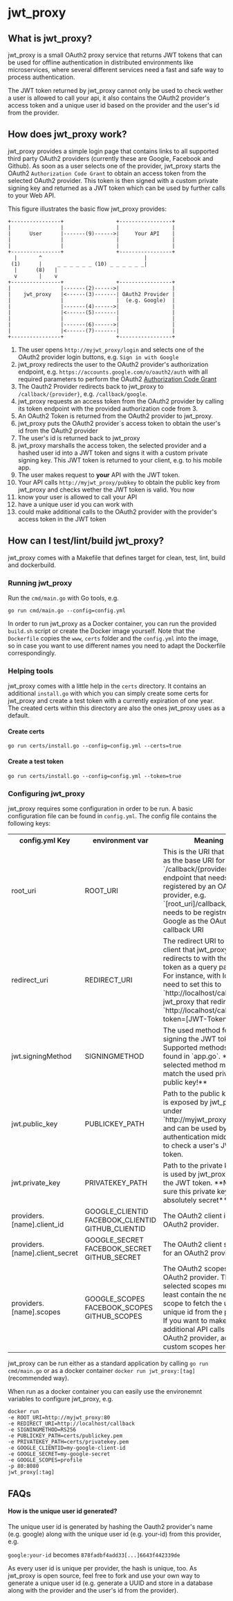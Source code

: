 # jwt_proxy

## What is jwt_proxy?

jwt_proxy is a small OAuth2 proxy service that returns JWT tokens that can be used for offline authentication in distributed environments like microservices, where several different services need a fast and safe way to process authentication.

The JWT token returned by jwt_proxy cannot only be used to check wether a user is allowed to call your api, it also contains the OAuth2 provider's access token and a unique user id based on the provider and the user's id from the provider.

## How does jwt_proxy work?

jwt_proxy provides a simple login page that contains links to all supported third party OAuth2 providers (currently these are Google, Facebook and Github). As soon as a user selects one of the provider, jwt_proxy starts the OAuth2 `Authorization Code Grant` to obtain an access token from the selected OAuth2 provider. This token is then signed with a custom private signing key and returned as a JWT token which can be used by further calls to your Web API.

This figure illustrates the basic flow jwt_proxy provides:

```
+----------------+                 +-----------------+
|                |                 |                 |
|      User      |-------(9)------>|     Your API    |
|                |                 |                 |
|                |                 |                 |
+----------------+                 +-----------------+
  |       ^                                 |
 (1)      |     _ _ _ _ _ _ (10) _ _ _ _ _ _|
  |      (8)   |         
  v       |    v
+----------------+                 +-----------------+
|                |-------(2)------>|                 |
|    jwt_proxy   |<------(3)-------| OAuth2 Provider |
|                |                 |  (e.g. Google)  |
|                |-------(4)------>|                 |
|                |<------(5)-------|                 |
|                |                 |                 |
|                |-------(6)------>|                 |
|                |<------(7)-------|                 |
+----------------+                 +-----------------+                        

```
1. The user opens `http://myjwt_proxy/login` and selects one of the OAuth2 provider login buttons, e.g. `Sign in with Google`
2. jwt_proxy redirects the user to the OAuth2 provider's authorization endpoint, e.g. `https://accounts.google.com/o/oauth2/auth` with all required parameters to perform the OAuth2 [Authorization Code Grant](https://tools.ietf.org/html/rfc6749#section-4.1)
3. The Oauth2 Provider redirects back to jwt_proxy to `/callback/{provider}`, e.g. `/callback/google`.
4. jwt_proxy requests an access token from the OAuth2 provider by calling its token endpoint with the provided authorization code from 3.
5. An OAuth2 Token is returned from the OAuth2 provider to jwt_proxy.
6. jwt_proxy puts the OAuth2 provider`s access token to obtain the user's id from the OAuth2 provider
7. The user's id is returned back to jwt_proxy
8. jwt_proxy marshalls the access token, the selected provider and a hashed user id into a JWT token and signs it with a custom private signing key. This JWT token is returned to your client, e.g. to his mobile app.
9. The user makes request to **your** API with the JWT token.
10. Your API calls `http://myjwt_proxy/pubkey` to obtain the public key from jwt_proxy and checks wether the JWT token is valid. You now
  1. know your user is allowed to call your API
  2. have a unique user id you can work with
  3. could make additional calls to the OAuth2 provider with the provider's access token in the JWT token

 ## How can I test/lint/build jwt_proxy?
 
 jwt_proxy comes with a Makefile that defines target for clean, test, lint, build and dockerbuild.

 ### Running jwt_proxy

 Run the `cmd/main.go` with Go tools, e.g.

 ```
 go run cmd/main.go --config=config.yml
 ```

 In order to run jwt_proxy as a Docker container, you can run the provided `build.sh` script or create the Docker image yourself. Note that the `Dockerfile` copies the `www`, `certs` folder and the `config.yml` into the image, so in case you want to use different names you need to adapt the Dockerfile correspondingly.

 ### Helping tools

 jwt_proxy comes with a little help in the `certs` directory. It contains an additional `install.go` with which you can simply create some certs for jwt_proxy and create a test token with a currently expiration of one year. The created certs within this directory are also the ones jwt_proxy uses as a default.

 #### Create certs

 ```
 go run certs/install.go --config=config.yml --certs=true
 ```

 #### Create a test token

 ```
 go run certs/install.go --config=config.yml --token=true
 ```

 ### Configuring jwt_proxy

jwt_proxy requires some configuration in order to be run. A basic configuration file can be found in `config.yml`. The config file contains the following keys:

<table>
  <tr>
    <th>config.yml Key</th>
    <th>environment var</th>
    <th>Meaning</th>
  </tr>
  <tr>
    <td>root_uri</td>
    <td>ROOT_URI</td>  
    <td>This is the URI that is used as the base URI for the `/callback/{provider}` endpoint that needs to be registered by an OAuth2 provider, e.g. `[root_uri]/callback/google` needs to be registred by Google as the OAuth2 callback URI</td>
  <tr>
  <tr>
    <td>redirect_uri</td>  
    <td>REDIRECT_URI</td>
    <td>The redirect URI to the client that jwt_proxy redirects to with the JWT token as a query parameter. For instance, with Ionic you need to set this to `http://localhost/callback`. jwt_proxy that redirects to `http://localhost/callback?token=[JWT-Token]`</td>
  <tr>
  <tr>
    <td>jwt.signingMethod</td>  
    <td>SIGNINGMETHOD</td>
    <td>The used method for signing the JWT token. Supported methods can be found in `app.go`. **The selected method must match the used private and public key!**</td>
  <tr>
  <tr>
    <td>jwt.public_key</td>  
    <td>PUBLICKEY_PATH</td>
    <td>Path to the public key that is exposed by jwt_proxy under `http://myjwt_proxy/pubkey` and can be used by your authentication middleware to check a user's JWT token.</td>
  <tr>
  <tr>
    <td>jwt.private_key</td>  
    <td>PRIVATEKEY_PATH</td>
    <td>Path to the private key that is used by jwt_proxy to sign the JWT token. **Make sure this private key stays absolutely secret**</td>
  <tr>  
  <tr>
    <td>providers.[name].client_id</td>  
    <td>
      GOOGLE_CLIENTID
      FACEBOOK_CLIENTID
      GITHUB_CLIENTID
    </td>
    <td>The OAuth2 client id for an OAuth2 provider.</td>
  <tr>     
  <tr>
    <td>providers.[name].client_secret</td>  
    <td>
      GOOGLE_SECRET
      FACEBOOK_SECRET
      GITHUB_SECRET
    </td>    
    <td>The OAuth2 client secret for an OAuth2 provider.</td>
  <tr>
  <tr>
    <td>providers.[name].scopes</td>
    <td>
      GOOGLE_SCOPES
      FACEBOOK_SCOPES
      GITHUB_SCOPES
    </td>        
    <td>The OAuth2 scopes for an OAuth2 provider. The selected scopes must at least contain the necessary scope to fetch the user's unique id from the provider. If you want to make additional API calls to the OAuth2 provider, add your custom scopes here.</td>
  <tr>        
</table>

 jwt_proxy can be run either as a standard application by calling `go run cmd/main.go` or as a docker container `docker run jwt_proxy:[tag]`(recommended way).

 When run as a docker container you can easily use the environemnt variables to configure jwt_proxy, e.g.
 ```
docker run
-e ROOT_URI=http://myjwt_proxy:80
-e REDIRECT_URI=http://localhost/callback
-e SIGNINGMETHOD=RS256
-e PUBLICKEY_PATH=certs/publickey.pem
-e PRIVATEKEY_PATH=certs/privatekey.pem
-e GOOGLE_CLIENTID=my-google-client-id
-e GOOGLE_SECRET=my-google-secret
-e GOOGLE_SCOPES=profile
-p 80:8080
jwt_proxy[:tag]
 ```

 ## FAQs

 #### How is the unique user id generated?

 The unique user id is generated by hashing the Oauth2 provider's name (e.g. google) along with the unique user id (e.g. your-id) from this provider, e.g.

  `google:your-id` becomes `878fadbf4add33[...]6643f442339de`

  As every user id is unique per provider, the hash is unique, too. As jwt_proxy is open source, feel free to fork and use your own way to generate a unique user id (e.g. generate a UUID and store in a database along with the provider and the user's id from the provider).
